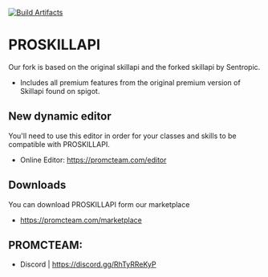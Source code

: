[![Build Artifacts](https://github.com/SparkGNRK/private-proskillapi/actions/workflows/build.yml/badge.svg)](https://github.com/SparkGNRK/private-proskillapi/actions/workflows/build.yml)
# PROSKILLAPI
Our fork is based on the original skillapi and the forked skillapi by Sentropic.
* Includes all  premium features from the original premium version of Skillapi found on spigot.

## New dynamic editor
You'll need to use this editor in order for your classes and skills to be compatible with PROSKILLAPI.
* Online Editor: https://promcteam.com/editor

## Downloads
You can download PROSKILLAPI form our marketplace
* https://promcteam.com/marketplace

## PROMCTEAM:
* Discord | https://discord.gg/RhTyRReKyP
